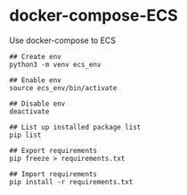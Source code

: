 # docker-compose-ECS
Use docker-compose to ECS

```
## Create env
python3 -m venv ecs_env

## Enable env
source ecs_env/bin/activate

## Disable env
deactivate

## List up installed package list
pip list

## Export requirements
pip freeze > requirements.txt

## Import requirements
pip install -r requirements.txt
```